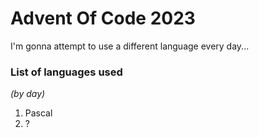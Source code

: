 # Advent Of Code 2023

I'm gonna attempt to use a different language every day...

### List of languages used
_(by day)_

1. Pascal
2. ?
